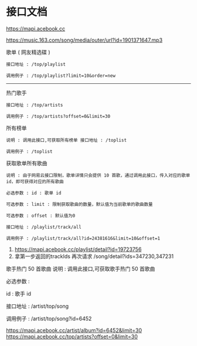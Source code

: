 # 接口文档

https://mapi.acebook.cc

https://music.163.com/song/media/outer/url?id=1901371647.mp3

歌单 ( 网友精选碟 )

```
接口地址 : /top/playlist

调用例子 : /top/playlist?limit=10&order=new
```

---

热门歌手

```
接口地址 : /top/artists

调用例子 : /top/artists?offset=0&limit=30
```

所有榜单

```
说明 : 调用此接口,可获取所有榜单 接口地址 : /toplist

调用例子 : /toplist

```

获取歌单所有歌曲

```
说明 : 由于网易云接口限制，歌单详情只会提供 10 首歌，通过调用此接口，传入对应的歌单id，即可获得对应的所有歌曲

必选参数 : id : 歌单 id

可选参数 : limit : 限制获取歌曲的数量，默认值为当前歌单的歌曲数量

可选参数 : offset : 默认值为0

接口地址 : /playlist/track/all

调用例子 : /playlist/track/all?id=24381616&limit=10&offset=1

```

1. https://mapi.acebook.cc/playlist/detail?id=19723756
2. 拿第一步返回的trackIds 再次请求 /song/detail?ids=347230,347231

歌手热门 50 首歌曲
说明 : 调用此接口,可获取歌手热门 50 首歌曲

必选参数 :

id : 歌手 id

接口地址 : /artist/top/song

调用例子 : /artist/top/song?id=6452

https://mapi.acebook.cc/artist/album?id=6452&limit=30
https://mapi.acebook.cc/top/artists?offset=0&limit=30
